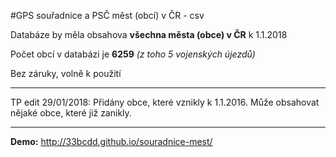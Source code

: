 #GPS souřadnice a PSČ měst (obcí) v ČR - csv

Databáze by měla obsahova **všechna města (obce) v ČR** k 1.1.2018

Počet obcí v databázi je **6259** *(z toho 5 vojenských újezdů)*

Bez záruky, volně k použití

---

TP edit 29/01/2018: Přidány obce, které vznikly k 1.1.2016. Může obsahovat nějaké obce, které již zanikly.

- - -

**Demo:** http://33bcdd.github.io/souradnice-mest/
